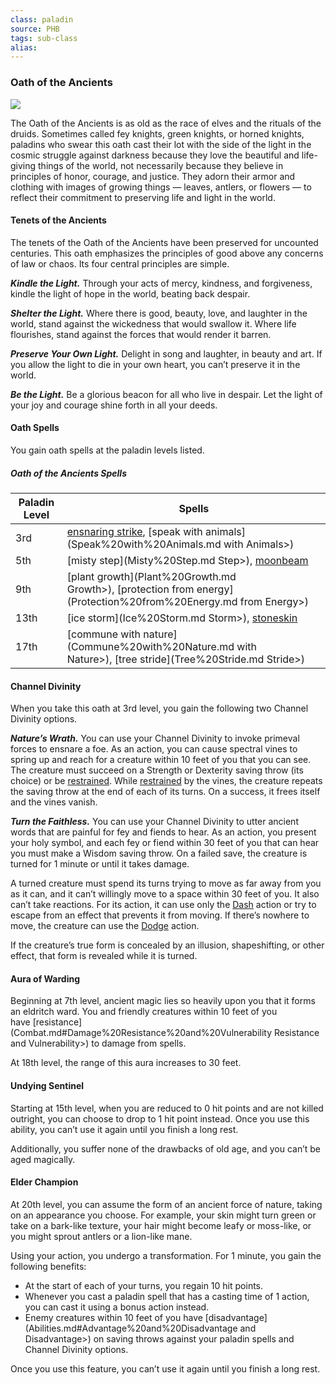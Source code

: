 ```yaml
---
class: paladin
source: PHB
tags: sub-class
alias:
---
```

### Oath of the Ancients

[![](https://www.dndbeyond.com/attachments/thumbnails/0/703/350/404/c3paladin2.png)](https://www.dndbeyond.com/attachments/0/703/c3paladin2.png)

The Oath of the Ancients is as old as the race of elves and the rituals of the druids. Sometimes called fey knights, green knights, or horned knights, paladins who swear this oath cast their lot with the side of the light in the cosmic struggle against darkness because they love the beautiful and life-giving things of the world, not necessarily because they believe in principles of honor, courage, and justice. They adorn their armor and clothing with images of growing things — leaves, antlers, or flowers — to reflect their commitment to preserving life and light in the world.

#### Tenets of the Ancients

The tenets of the Oath of the Ancients have been preserved for uncounted centuries. This oath emphasizes the principles of good above any concerns of law or chaos. Its four central principles are simple.

_**Kindle the Light.**_ Through your acts of mercy, kindness, and forgiveness, kindle the light of hope in the world, beating back despair.

_**Shelter the Light.**_ Where there is good, beauty, love, and laughter in the world, stand against the wickedness that would swallow it. Where life flourishes, stand against the forces that would render it barren.

_**Preserve Your Own Light.**_ Delight in song and laughter, in beauty and art. If you allow the light to die in your own heart, you can’t preserve it in the world.

_**Be the Light.**_ Be a glorious beacon for all who live in despair. Let the light of your joy and courage shine forth in all your deeds.

#### Oath Spells

You gain oath spells at the paladin levels listed.

##### Oath of the Ancients Spells
|Paladin Level|Spells|
|---|---|
|3rd|[ensnaring strike](<Ensnaring Strike>), [speak with animals](Speak%20with%20Animals.md with Animals>)|
|5th|[misty step](Misty%20Step.md Step>), [moonbeam](Moonbeam.md)|
|9th|[plant growth](Plant%20Growth.md Growth>), [protection from energy](Protection%20from%20Energy.md from Energy>)|
|13th|[ice storm](Ice%20Storm.md Storm>), [stoneskin](Stoneskin.md)|
|17th|[commune with nature](Commune%20with%20Nature.md with Nature>), [tree stride](Tree%20Stride.md Stride>)|

#### Channel Divinity

When you take this oath at 3rd level, you gain the following two Channel Divinity options.

_**Nature’s Wrath.**_ You can use your Channel Divinity to invoke primeval forces to ensnare a foe. As an action, you can cause spectral vines to spring up and reach for a creature within 10 feet of you that you can see. The creature must succeed on a Strength or Dexterity saving throw (its choice) or be [restrained](Conditions.md#Restrained). While [restrained](Conditions.md#Restrained) by the vines, the creature repeats the saving throw at the end of each of its turns. On a success, it frees itself and the vines vanish.

_**Turn the Faithless.**_ You can use your Channel Divinity to utter ancient words that are painful for fey and fiends to hear. As an action, you present your holy symbol, and each fey or fiend within 30 feet of you that can hear you must make a Wisdom saving throw. On a failed save, the creature is turned for 1 minute or until it takes damage.

A turned creature must spend its turns trying to move as far away from you as it can, and it can’t willingly move to a space within 30 feet of you. It also can’t take reactions. For its action, it can use only the [Dash](Combat.md#Dash) action or try to escape from an effect that prevents it from moving. If there’s nowhere to move, the creature can use the [Dodge](Combat.md#Dodge) action.

If the creature’s true form is concealed by an illusion, shapeshifting, or other effect, that form is revealed while it is turned.

#### Aura of Warding

Beginning at 7th level, ancient magic lies so heavily upon you that it forms an eldritch ward. You and friendly creatures within 10 feet of you have [resistance](Combat.md#Damage%20Resistance%20and%20Vulnerability Resistance and Vulnerability>) to damage from spells.

At 18th level, the range of this aura increases to 30 feet.

#### Undying Sentinel

Starting at 15th level, when you are reduced to 0 hit points and are not killed outright, you can choose to drop to 1 hit point instead. Once you use this ability, you can’t use it again until you finish a long rest.

Additionally, you suffer none of the drawbacks of old age, and you can’t be aged magically.

#### Elder Champion

At 20th level, you can assume the form of an ancient force of nature, taking on an appearance you choose. For example, your skin might turn green or take on a bark-like texture, your hair might become leafy or moss-like, or you might sprout antlers or a lion-like mane.

Using your action, you undergo a transformation. For 1 minute, you gain the following benefits:

- At the start of each of your turns, you regain 10 hit points.
- Whenever you cast a paladin spell that has a casting time of 1 action, you can cast it using a bonus action instead.
- Enemy creatures within 10 feet of you have [disadvantage](Abilities.md#Advantage%20and%20Disadvantage and Disadvantage>) on saving throws against your paladin spells and Channel Divinity options.

Once you use this feature, you can’t use it again until you finish a long rest.